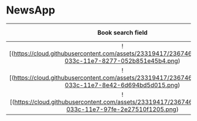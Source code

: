 # NewsApp


Book search field           |  Searching Android         |   Searching wearables         |
:-------------------------:|:-------------------------:|:-------------------------:|
![(https://cloud.githubusercontent.com/assets/23319417/23674684/58171698-033c-11e7-8277-052b851e45b4.png)  |  
![(https://cloud.githubusercontent.com/assets/23319417/23674683/5806769e-033c-11e7-8e42-6d694bd5d015.png) |  
![(https://cloud.githubusercontent.com/assets/23319417/23674685/58177aac-033c-11e7-97fe-2e27510f1205.png) |

